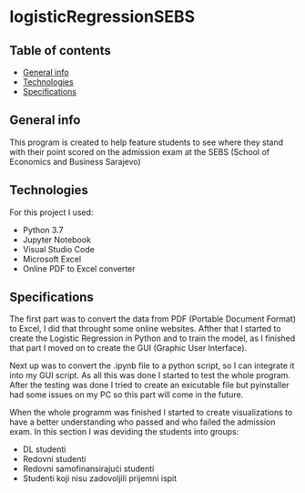 # logisticRegressionSEBS

## Table of contents

* [General info](#general-info)
* [Technologies](#technologies)
* [Specifications](#specifications)

## General info
This program is created to help feature students to see where they stand with their point scored on the admission exam at the SEBS (School of Economics and Business Sarajevo)


## Technologies

For this project I used:
* Python 3.7
* Jupyter Notebook
* Visual Studio Code
* Microsoft Excel
* Online PDF to Excel converter

## Specifications

The first part was to convert the data from PDF (Portable Document Format) to Excel, I did that throught 
some online websites. Afther that I started to create the Logistic Regression in Python and to train the model, as I finished that part I moved on to create the GUI (Graphic User Interface).

Next up was to convert the .ipynb file to a python script, so I can integrate it into my GUI script. As all this was done I started to test the whole program.
After the testing was done I tried to create an exicutable file but pyinstaller had some issues on my PC so this part will come in the future.

When the whole programm was finished I started to create visualizations to have a better understanding who passed and who failed the admission exam. In this section I was deviding the students into groups:
* DL studenti
* Redovni studenti
* Redovni samofinansirajući studenti
* Studenti koji nisu zadovoljili prijemni ispit
